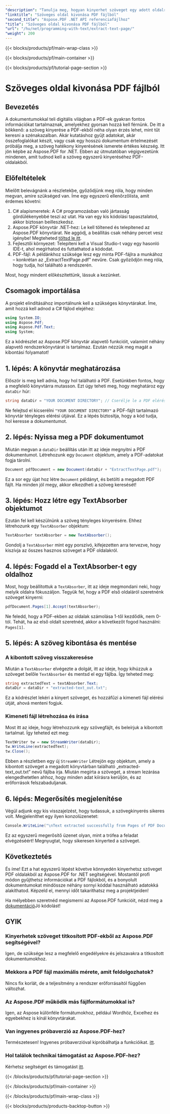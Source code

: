 ```yaml
---
"description": "Tanulja meg, hogyan kinyerhet szöveget egy adott oldalról PDF fájlban az Aspose.PDF for .NET használatával."
"linktitle": "Szöveges oldal kivonása PDF fájlból"
"second_title": "Aspose.PDF .NET API referenciafájlhoz"
"title": "Szöveges oldal kivonása PDF fájlból"
"url": "/hu/net/programming-with-text/extract-text-page/"
"weight": 200
---
```


{{< blocks/products/pf/main-wrap-class >}}

{{< blocks/products/pf/main-container >}}

{{< blocks/products/pf/tutorial-page-section >}}

# Szöveges oldal kivonása PDF fájlból

## Bevezetés

A dokumentumokkal teli digitális világban a PDF-ek gyakran fontos információkat tartalmaznak, amelyekhez gyorsan hozzá kell férnünk. De itt a bökkenő: a szöveg kinyerése a PDF-ekből néha olyan érzés lehet, mint tűt keresni a szénakazalban. Akár kutatáshoz gyűjt adatokat, akár összefoglalókat készít, vagy csak egy hosszú dokumentum értelmezését próbálja meg, a szöveg hatékony kinyerésének ismerete értékes készség. Itt jön képbe az Aspose.PDF for .NET. Ebben az útmutatóban végigvezetünk mindenen, amit tudnod kell a szöveg egyszerű kinyeréséhez PDF-oldalakból.

## Előfeltételek

Mielőtt belevágnánk a részletekbe, győződjünk meg róla, hogy minden megvan, amire szükséged van. Íme egy egyszerű ellenőrzőlista, amit érdemes követni:

1. C# alapismeretek: A C# programozásban való jártasság gördülékenyebbé teszi az utat. Ha van egy kis kódolási tapasztalatod, akkor biztosan beilleszkedsz.
2. Aspose.PDF könyvtár .NET-hez: Le kell töltened és telepítened az Aspose.PDF könyvtárat. Ne aggódj, a beállítás csak néhány percet vesz igénybe! Megteheted [töltsd le itt](https://releases.aspose.com/pdf/net/).
3. Fejlesztői környezet: Telepíteni kell a Visual Studio-t vagy egy hasonló IDE-t, ahol megírhatod és futtathatod a kódodat.
4. PDF-fájl: A példánkhoz szüksége lesz egy minta PDF-fájlra a munkához – konkrétan az „ExtractTextPage.pdf” nevűre. Csak győződjön meg róla, hogy tudja, hol található a rendszerén.

Most, hogy mindent előkészítettünk, lássuk a kezünket.

## Csomagok importálása

A projekt elindításához importálnunk kell a szükséges könyvtárakat. Íme, amit hozzá kell adnod a C# fájlod elejéhez:

```csharp
using System.IO;
using Aspose.Pdf;
using Aspose.Pdf.Text;
using System;
```

Ez a kódrészlet az Aspose.PDF könyvtár alapvető funkcióit, valamint néhány alapvető rendszerkönyvtárat is tartalmaz. Ezután nézzük meg magát a kibontási folyamatot!

## 1. lépés: A könyvtár meghatározása

Először is meg kell adnia, hogy hol található a PDF. Esetünkben fontos, hogy a megfelelő könyvtárra mutasson. Ezt úgy teheti meg, hogy meghatároz egy `dataDir` húr:

```csharp
string dataDir = "YOUR DOCUMENT DIRECTORY"; // Cserélje le a PDF elérési útjára
```

Ne felejtsd el kicserélni `"YOUR DOCUMENT DIRECTORY"` a PDF-fájlt tartalmazó könyvtár tényleges elérési útjával. Ez a lépés biztosítja, hogy a kód tudja, hol keresse a dokumentumot.

## 2. lépés: Nyissa meg a PDF dokumentumot

Miután megvan a `dataDir` beállítás után itt az ideje megnyitni a PDF dokumentumot. Létrehozunk egy `Document` objektum, amely a PDF-adatokat fogja tárolni.

```csharp
Document pdfDocument = new Document(dataDir + "ExtractTextPage.pdf");
```

Ez a sor egy újat hoz létre `Document` példányt, és betölti a megadott PDF fájlt. Ha minden jól megy, akkor elkezdheti a szöveg keresését!

## 3. lépés: Hozz létre egy TextAbsorber objektumot

Ezután fel kell készülnünk a szöveg tényleges kinyerésére. Ehhez létrehozunk egy `TextAbsorber` objektum:

```csharp
TextAbsorber textAbsorber = new TextAbsorber();
```

Gondolj a `TextAbsorber` mint egy porszívó, kifejezetten arra tervezve, hogy kiszívja az összes hasznos szöveget a PDF oldalakról. 

## 4. lépés: Fogadd el a TextAbsorber-t egy oldalhoz

Most, hogy beállítottuk a `TextAbsorber`, itt az ideje megmondani neki, hogy melyik oldalra fókuszáljon. Tegyük fel, hogy a PDF első oldaláról szeretnénk szöveget kinyerni:

```csharp
pdfDocument.Pages[1].Accept(textAbsorber);
```

Ne feledd, hogy a PDF-ekben az oldalak számolása 1-től kezdődik, nem 0-tól. Tehát, ha az első oldalt szeretnéd, akkor a következőt fogod használni: `Pages[1]`.

## 5. lépés: A szöveg kibontása és mentése

### A kibontott szöveg visszakeresése

Miután a `TextAbsorber` elvégezte a dolgát, itt az ideje, hogy kihúzzuk a szöveget belőle `TextAbsorber` és mentsd el egy fájlba. Így teheted meg:

```csharp
string extractedText = textAbsorber.Text;
dataDir = dataDir + "extracted-text_out.txt";
```

Ez a kódrészlet lekéri a kinyert szöveget, és hozzáfűzi a kimeneti fájl elérési útját, ahová menteni fogjuk.

### Kimeneti fájl létrehozása és írása

Most itt az ideje, hogy létrehozzunk egy szövegfájlt, és beleírjuk a kibontott tartalmat. Így teheted ezt meg:

```csharp
TextWriter tw = new StreamWriter(dataDir);
tw.WriteLine(extractedText);
tw.Close();
```

Ebben a részletben egy új `StreamWriter` Létrejön egy objektum, amely a kibontott szöveget a megadott könyvtárban található „extracted-text_out.txt” nevű fájlba írja. Miután megírta a szöveget, a stream lezárása elengedhetetlen ahhoz, hogy minden adat kiírásra kerüljön, és az erőforrások felszabaduljanak.

## 6. lépés: Megerősítés megjelenítése

Végül adjunk egy kis visszajelzést, hogy tudassuk, a szövegkinyerés sikeres volt. Megjeleníthet egy ilyen konzolüzenetet:

```csharp
Console.WriteLine("\nText extracted successfully from Pages of PDF Document.\nFile saved at " + dataDir);
```

Ez az egyszerű megerősítő üzenet olyan, mint a trófea a feladat elvégzéséért! Megnyugtat, hogy sikeresen kinyerted a szöveget.

## Következtetés

És íme! Ezt a hat egyszerű lépést követve könnyedén kinyerhetsz szöveget PDF oldalakból az Aspose.PDF for .NET segítségével. Mostantól profi módon gyűjthetsz információkat a PDF fájlokból, és a bonyolult dokumentumokat mindössze néhány sornyi kóddal használható adatokká alakíthatod. Képzeld el, mennyi időt takaríthatsz meg a projektjeiden!

Ha mélyebben szeretnéd megismerni az Aspose.PDF funkcióit, nézd meg a [dokumentáció](https://reference.aspose.com/pdf/net/)Jó kódolást!

## GYIK

### Kinyerhetek szöveget titkosított PDF-ekből az Aspose.PDF segítségével?
Igen, de szüksége lesz a megfelelő engedélyekre és jelszavakra a titkosított dokumentumokhoz.

### Mekkora a PDF fájl maximális mérete, amit feldolgozhatok?
Nincs fix korlát, de a teljesítmény a rendszer erőforrásaitól függően változhat.

### Az Aspose.PDF működik más fájlformátumokkal is?
Igen, az Aspose különféle formátumokhoz, például Wordhöz, Excelhez és egyebekhez is kínál könyvtárakat.

### Van ingyenes próbaverzió az Aspose.PDF-hez?
Természetesen! Ingyenes próbaverzióval kipróbálhatja a funkcióikat. [itt](https://releases.aspose.com/).

### Hol találok technikai támogatást az Aspose.PDF-hez?
Kérhetsz segítséget és támogatást [itt](https://forum.aspose.com/c/pdf/10).

{{< /blocks/products/pf/tutorial-page-section >}}

{{< /blocks/products/pf/main-container >}}

{{< /blocks/products/pf/main-wrap-class >}}

{{< blocks/products/products-backtop-button >}}